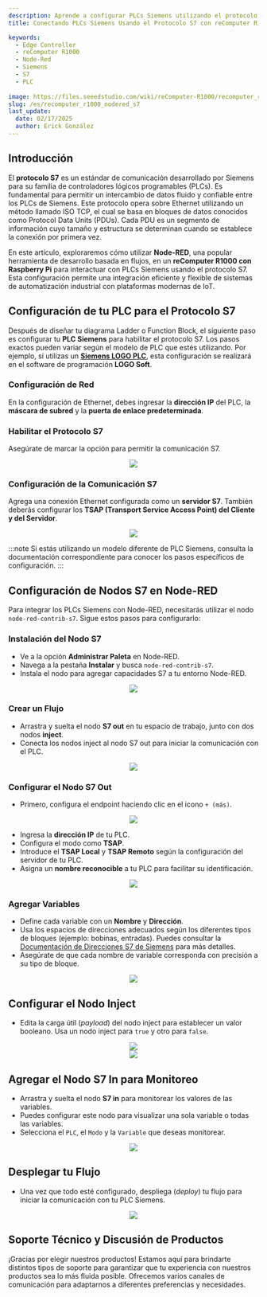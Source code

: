 ```yaml
---
description: Aprende a configurar PLCs Siemens utilizando el protocolo S7 e integrarlos con Node-RED en un reComputer R1000 basado en Raspberry Pi para una computación en el borde eficiente. Descubre una guía paso a paso sobre la configuración de nodos S7, la creación de flujos y el monitoreo de variables del PLC.
title: Conectando PLCs Siemens Usando el Protocolo S7 con reComputer R1000

keywords:
  - Edge Controller
  - reComputer R1000
  - Node-Red
  - Siemens
  - S7
  - PLC
  
image: https://files.seeedstudio.com/wiki/reComputer-R1000/recomputer_r_images/01.png
slug: /es/recomputer_r1000_nodered_s7
last_update:
  date: 02/17/2025
  author: Erick González
---
```


## Introducción

El **protocolo S7** es un estándar de comunicación desarrollado por Siemens para su familia de controladores lógicos programables (PLCs). Es fundamental para permitir un intercambio de datos fluido y confiable entre los PLCs de Siemens. Este protocolo opera sobre Ethernet utilizando un método llamado ISO TCP, el cual se basa en bloques de datos conocidos como Protocol Data Units (PDUs). Cada PDU es un segmento de información cuyo tamaño y estructura se determinan cuando se establece la conexión por primera vez.

En este artículo, exploraremos cómo utilizar **Node-RED**, una popular herramienta de desarrollo basada en flujos, en un **reComputer R1000 con Raspberry Pi** para interactuar con PLCs Siemens usando el protocolo S7. Esta configuración permite una integración eficiente y flexible de sistemas de automatización industrial con plataformas modernas de IoT.

## Configuración de tu PLC para el Protocolo S7

Después de diseñar tu diagrama Ladder o Function Block, el siguiente paso es configurar tu **PLC Siemens** para habilitar el protocolo S7. Los pasos exactos pueden variar según el modelo de PLC que estés utilizando. Por ejemplo, si utilizas un **[Siemens LOGO PLC](https://www.siemens.com/global/en/products/automation/systems/industrial/plc/logo.html)**, esta configuración se realizará en el software de programación **LOGO Soft**.

### Configuración de Red

En la configuración de Ethernet, debes ingresar la **dirección IP** del PLC, la **máscara de subred** y la **puerta de enlace predeterminada**.

### Habilitar el Protocolo S7

Asegúrate de marcar la opción para permitir la comunicación S7.

<center><img width={600} src="https://files.seeedstudio.com/wiki/reComputer-R1000/nodered/logo1.PNG" /></center>

### Configuración de la Comunicación S7

Agrega una conexión Ethernet configurada como un **servidor S7**. También deberás configurar los **TSAP (Transport Service Access Point) del Cliente y del Servidor**.

<center><img width={400} src="https://files.seeedstudio.com/wiki/reComputer-R1000/nodered/logo2.PNG" /></center>

:::note
Si estás utilizando un modelo diferente de PLC Siemens, consulta la documentación correspondiente para conocer los pasos específicos de configuración.
:::

## Configuración de Nodos S7 en Node-RED

Para integrar los PLCs Siemens con Node-RED, necesitarás utilizar el nodo `node-red-contrib-s7`. Sigue estos pasos para configurarlo:

### Instalación del Nodo S7

- Ve a la opción **Administrar Paleta** en Node-RED.
- Navega a la pestaña **Instalar** y busca `node-red-contrib-s7`.
- Instala el nodo para agregar capacidades S7 a tu entorno Node-RED.

<center><img width={600} src="https://files.seeedstudio.com/wiki/reComputer-R1000/nodered/nodered_s7.PNG" /></center>

### Crear un Flujo

- Arrastra y suelta el nodo **S7 out** en tu espacio de trabajo, junto con dos nodos **inject**.
- Conecta los nodos inject al nodo S7 out para iniciar la comunicación con el PLC.

<center><img width={600} src="https://files.seeedstudio.com/wiki/reComputer-R1000/nodered/s7_out.PNG" /></center>

### Configurar el Nodo S7 Out

- Primero, configura el endpoint haciendo clic en el icono `+ (más)`.

<center><img width={600} src="https://files.seeedstudio.com/wiki/reComputer-R1000/nodered/editS7.PNG" /></center>

- Ingresa la **dirección IP** de tu PLC.
- Configura el modo como **TSAP**.
- Introduce el **TSAP Local** y **TSAP Remoto** según la configuración del servidor de tu PLC.
- Asigna un **nombre reconocible** a tu PLC para facilitar su identificación.

<center><img width={600} src="https://files.seeedstudio.com/wiki/reComputer-R1000/nodered/LOGO_endpoint.PNG" /></center>

### Agregar Variables

- Define cada variable con un **Nombre** y **Dirección**.
- Usa los espacios de direcciones adecuados según los diferentes tipos de bloques (ejemplo: bobinas, entradas). Puedes consultar la [Documentación de Direcciones S7 de Siemens](https://www.winccoa.com/documentation/WinCCOA/3.18/en_US/S7_Driver/topics/s7_address.html) para más detalles.
- Asegúrate de que cada nombre de variable corresponda con precisión a su tipo de bloque.

<center><img width={600} src="https://files.seeedstudio.com/wiki/reComputer-R1000/nodered/logo_variables.PNG" /></center>

## Configurar el Nodo Inject

- Edita la carga útil (*payload*) del nodo inject para establecer un valor booleano. Usa un nodo inject para `true` y otro para `false`.

<center><img width={500} height={300} src="https://files.seeedstudio.com/wiki/reComputer-R1000/nodered/true.PNG" /></center>
<center><img width={500} height={300} src="https://files.seeedstudio.com/wiki/reComputer-R1000/nodered/false.PNG" /></center>

## Agregar el Nodo S7 In para Monitoreo

- Arrastra y suelta el nodo **S7 in** para monitorear los valores de las variables.
- Puedes configurar este nodo para visualizar una sola variable o todas las variables.
- Selecciona el `PLC`, el `Modo` y la `Variable` que deseas monitorear.

<center><img width={600} src="https://files.seeedstudio.com/wiki/reComputer-R1000/nodered/s7_in.PNG" /></center>

## Desplegar tu Flujo

- Una vez que todo esté configurado, despliega (*deploy*) tu flujo para iniciar la comunicación con tu PLC Siemens.

<center><img width={600} src="https://files.seeedstudio.com/wiki/reComputer-R1000/nodered/final.PNG" /></center>

## Soporte Técnico y Discusión de Productos

¡Gracias por elegir nuestros productos! Estamos aquí para brindarte distintos tipos de soporte para garantizar que tu experiencia con nuestros productos sea lo más fluida posible. Ofrecemos varios canales de comunicación para adaptarnos a diferentes preferencias y necesidades.


<div class="button_tech_support_container">
<a href="https://forum.seeedstudio.com/" class="button_forum"></a> 
<a href="https://www.seeedstudio.com/contacts" class="button_email"></a>
</div>

<div class="button_tech_support_container">
<a href="https://discord.gg/eWkprNDMU7" class="button_discord"></a> 
<a href="https://github.com/Seeed-Studio/wiki-documents/discussions/69" class="button_discussion"></a>
</div>
